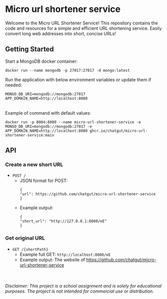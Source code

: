 # Micro url shortener service

Welcome to the Micro URL Shortener Service! This repository contains the code and resources for a simple and efficient
URL shortening service. Easily convert long web addresses into short, concise URLs!

## Getting Started

Start a MongoDB docker container:

```
docker run --name mongodb -p 27017:27017 -d mongo:latest
```

Run the application with below environment variables or update them if needed:

`MONGO_DB_URI=mongodb://mongodb:27017`  
`APP_DOMAIN_NAME=http://localhost:8080`

<br />
Example of command with default values:

```
docker run -p 8004:8080 --name micro-url-shortener-service -e MONGO_DB_URI=mongodb://mongodb:27017 -e APP_DOMAIN_NAME=http://localhost:8080 ghcr.io/chatgut/micro-url-shortener-service:main
```

## API

### Create a new short URL

* `POST /`
  * JSON format for POST:
    ```
    {
    "url": https://github.com/chatgut/micro-url-shortener-service
    }
    ```
  * Example output:
    ```
    {
    "short_url": "http://127.0.0.1:8080/eE"
    }
    ```

### Get original URL

* `GET /{shortPath}`
  * Example full GET: `http://localhost:8080/eE`
  * Example output: The website of https://github.com/chatgut/micro-url-shortener-service

<br />

###### Disclaimer: This project is a school assignment and is solely for educational purposes. The project is not intended for commercial use or distribution.
